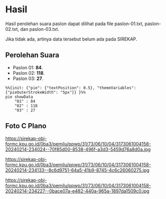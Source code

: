 # Hasil

Hasil perolehan suara paslon dapat dilihat pada file paslon-01.txt, paslon-02.txt, dan paslon-03.txt.

Jika tidak ada, artinya data tersebut belum ada pada SIREKAP.

## Perolehan Suara

 * Paslon 01: **84**.
 * Paslon 02: **118**.
 * Paslon 03: **27**.

```mermaid
%%{init: {"pie": {"textPosition": 0.5}, "themeVariables": {"pieOuterStrokeWidth": "5px"}} }%%
pie showData
    "01" : 84
    "02" : 118
    "03" : 27
```
## Foto C Plano

https://sirekap-obj-formc.kpu.go.id/0ba3/pemilu/ppwp/31/73/06/10/04/3173061004158-20240214-234024--70f85d00-8538-496f-a3d3-5459d76a8d0a.jpg

https://sirekap-obj-formc.kpu.go.id/0ba3/pemilu/ppwp/31/73/06/10/04/3173061004158-20240214-234133--8c6d9751-64a5-41b9-8745-4c6c26060275.jpg

https://sirekap-obj-formc.kpu.go.id/0ba3/pemilu/ppwp/31/73/06/10/04/3173061004158-20240214-234227--0bace07a-e482-440a-965a-1897da1509c0.jpg
